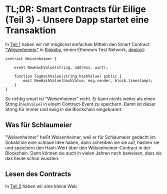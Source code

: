 # TL;DR: Smart Contracts für Eilige (Teil 3) - Unsere Dapp startet eine Transaktion

In [Teil 1](https://www.iteratec.de/tech-blog/artikel/news/tldr-smart-contracts-fuer-eilige-teil-1-1/) haben wir mit möglichst einfachen Mitteln den Smart Contract ["Weisenheimer"](https://github.com/owidder/iteraBlog/blob/master/weisenheimer/contract/Weisenheimer.sol) in [Rinkeby](https://www.rinkeby.io/), einem Ethereum Test Network, [deployt](https://rinkeby.etherscan.io/address/0x245eDE9dac68B84f329e21024E0083ce432700f9#code):

    contract Weisenheimer {

	    event NewHashValue(string, address, uint);

	    function logHashValue(string hashValue) public {    
		    emit NewHashValue(hashValue, msg.sender, block.timestamp);
	    }
    }

So richtig smart ist "Weisenheimer" nicht. Er kann nichts weiter als einen String (`hashValue`) in einem Contract-Event zu speichern. Damit ist dieser String für immer und ewig in die Blockchain eingebrannt.

## Was für Schlaumeier
"Weisenheimer" heißt Weisenheimer, weil er für Schlaumeier gedacht ist: Sobald sie eine schlaue Idee haben, dann schreiben sie sie auf, hashen sie und speichern den Hash-Wert über den Weisenheimer-Contract in der Blockchain. Dann können sie auch in vielen Jahren noch beweisen, dass sie das heute schon wussten.

## Lesen des Contracts
In [Teil 2](https://www.iteratec.de/tech-blog/artikel/tldr-smart-contracts-fuer-eilige-teil-2-blockchain-tutorial-1/) haben wir eine kleine Web

<!--stackedit_data:
eyJoaXN0b3J5IjpbLTQ5OTU1NDI3NCwtMTMzMDQ3NzA5MiwxMT
E2MDk4NjQ3LDIzNzEzOTcxNSwxNDYxNTEwMjA1LDEzMzYxODg4
ODAsLTM5NTcyMzc4Ml19
-->